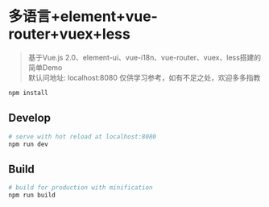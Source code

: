 # 多语言+element+vue-router+vuex+less

> 基于Vue.js 2.0、element-ui、vue-i18n、vue-router、vuex、less搭建的简单Demo<br/>
> 默认问地址: localhost:8080
> 仅供学习参考，如有不足之处，欢迎多多指教

``` bash
npm install
```

## Develop

``` bash
# serve with hot reload at localhost:8080
npm run dev
```

## Build

``` bash
# build for production with minification
npm run build
```
